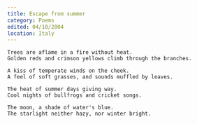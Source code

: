 ```yaml
---
title: Escape from summer
category: Poems
edited: 04/10/2004
location: Italy
---
```


    Trees are aflame in a fire without heat.
    Golden reds and crimson yellows climb through the branches.

    A kiss of temperate winds on the cheek.
    A feel of soft grasses, and sounds muffled by leaves.

    The heat of summer days giving way.
    Cool nights of bullfrogs and cricket songs.

    The moon, a shade of water's blue.
    The starlight neither hazy, nor winter bright.


